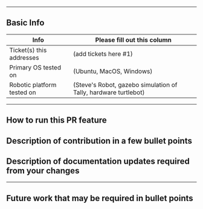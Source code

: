 <!-- Please fill out the following pull request template for non-trivial changes to help us process your PR faster and more efficiently.-->
 
---
 
## Basic Info
 
| Info | Please fill out this column |
| ------ | ----------- |
| Ticket(s) this addresses   | (add tickets here #1) |
| Primary OS tested on | (Ubuntu, MacOS, Windows) |
| Robotic platform tested on | (Steve's Robot, gazebo simulation of Tally, hardware turtlebot) |
 
---
## How to run this PR feature
<!--
* Branches to be checkout
* Instruction to run the docker/command/ blah blah
-->
 
## Description of contribution in a few bullet points
 
<!--
* I added this neat new feature
* Also fixed a typo in a parameter name in nav2_costmap_2d
-->
 
## Description of documentation updates required from your changes
 
<!--
* Added new parameter, so need to add that to default configs and documentation page
* I added some capabilities, need to document them
-->
 
---
 
## Future work that may be required in bullet points
 
<!--
* I think there might be some optimizations to be made from STL vector
* I see alot of redundancy in this package, we might want to add a function `bool XYZ()` to reduce clutter
* I tested on a differential drive robot, but there might be issues turning near corners on an omnidirectional platform
-->
